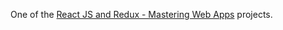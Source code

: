 One of the [React JS and Redux - Mastering Web Apps](https://www.udemy.com/react-js-and-redux-mastering-web-apps/) projects.

